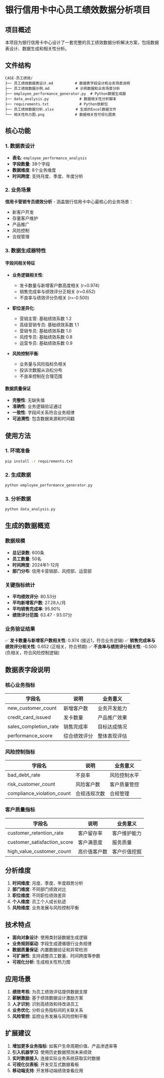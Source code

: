 # 银行信用卡中心员工绩效数据分析项目

## 项目概述

本项目为银行信用卡中心设计了一套完整的员工绩效数据分析解决方案，包括数据表设计、数据生成和相关性分析。

## 文件结构

```
CASE-员工绩效/
├── 员工绩效数据表设计.md          # 数据表字段设计和业务场景说明
├── 员工绩效数据示例.md            # 示例数据和业务场景分析
├── employee_performance_generator.py  # Python数据生成器
├── data_analysis.py              # 数据相关性分析脚本
├── requirements.txt              # Python依赖包
├── 员工绩效数据分析.xlsx          # 生成的Excel数据文件
└── 相关性热力图.png              # 数据相关性可视化图表
```

## 核心功能

### 1. 数据表设计
- **表名**: `employee_performance_analysis`
- **字段数量**: 38个字段
- **数据维度**: 8个业务维度
- **时间跨度**: 支持月度、季度、年度分析

### 2. 业务场景
**信用卡营销专员绩效分析** - 涵盖银行信用卡中心最核心的业务场景：
- 新客户开发
- 存量客户维护  
- 产品推广
- 风险控制
- 合规管理

### 3. 数据生成器特性

#### 字段间相关特征
- **业务逻辑相关性**:
  - 发卡数量与新增客户数高度相关 (r=0.974)
  - 销售完成率与绩效评分正相关 (r=0.652)
  - 不良率与绩效评分负相关 (r=-0.500)

- **职位差异化**:
  - 营销主管: 基础绩效系数 1.2
  - 高级营销专员: 基础绩效系数 1.1
  - 营销专员: 基础绩效系数 1.0
  - 风控专员: 基础绩效系数 0.8
  - 运营专员: 基础绩效系数 0.9

- **风险控制平衡**:
  - 业务量与风险指标负相关
  - 投诉次数服从泊松分布
  - 不良率控制在合理范围

#### 数据质量保证
- **完整性**: 无缺失值
- **准确性**: 业务逻辑验证通过
- **一致性**: 字段间关系符合业务规律
- **可追溯性**: 包含数据来源和时间戳

## 使用方法

### 1. 环境准备
```bash
pip install -r requirements.txt
```

### 2. 生成数据
```bash
python employee_performance_generator.py
```

### 3. 分析数据
```bash
python data_analysis.py
```

## 生成的数据概览

### 数据规模
- **总记录数**: 600条
- **员工数量**: 50名
- **时间跨度**: 2024年1-12月
- **部门分布**: 信用卡营销部、风控部、运营部

### 关键指标统计
- **平均绩效评分**: 80.53分
- **平均新增客户数**: 27.28人/月
- **平均销售完成率**: 95.90%
- **绩效评分范围**: 63.47 - 93.07分

### 业务验证结果
✅ **发卡数量与新增客户数相关性**: 0.974 (接近1，符合业务逻辑)
✅ **销售完成率与绩效评分相关性**: 0.652 (正相关，符合预期)
✅ **不良率与绩效评分相关性**: -0.500 (负相关，符合风险控制逻辑)

## 数据表字段说明

### 核心业务指标
| 字段名 | 说明 | 业务意义 |
|--------|------|----------|
| new_customer_count | 新增客户数 | 业务开发能力 |
| credit_card_issued | 发卡数量 | 产品推广效果 |
| sales_completion_rate | 销售完成率 | 目标达成情况 |
| performance_score | 综合绩效评分 | 整体表现评估 |

### 风险控制指标
| 字段名 | 说明 | 业务意义 |
|--------|------|----------|
| bad_debt_rate | 不良率 | 风险控制水平 |
| risk_customer_count | 风险客户数 | 客户质量管控 |
| compliance_violation_count | 合规违规次数 | 合规管理 |

### 客户质量指标
| 字段名 | 说明 | 业务意义 |
|--------|------|----------|
| customer_retention_rate | 客户留存率 | 客户维护能力 |
| customer_satisfaction_score | 客户满意度 | 服务质量 |
| high_value_customer_count | 高价值客户数 | 客户价值挖掘 |

## 分析维度

1. **时间维度**: 月度、季度、年度趋势分析
2. **部门维度**: 不同部门绩效对比
3. **职位维度**: 不同职位绩效差异
4. **个人维度**: 员工个人成长轨迹
5. **风险维度**: 业务发展与风险控制平衡

## 技术特点

- **面向对象设计**: 使用类封装数据生成逻辑
- **业务规则驱动**: 字段生成遵循银行业务规律
- **数据质量保证**: 内置数据验证和异常检测
- **可扩展性**: 支持调整员工数量、时间跨度等参数
- **可视化分析**: 生成相关性热力图

## 应用场景

1. **绩效考核**: 为员工绩效评估提供数据支撑
2. **薪酬激励**: 基于绩效数据设计激励方案
3. **人才识别**: 识别高绩效和待改进员工
4. **业务优化**: 分析业务指标间的关联关系
5. **风险管控**: 监控业务发展与风险控制平衡

## 扩展建议

1. **增加更多业务指标**: 如客户生命周期价值、产品渗透率等
2. **引入机器学习**: 使用历史数据预测未来绩效
3. **实时数据接入**: 连接实际业务系统获取实时数据
4. **可视化仪表板**: 开发交互式数据看板
5. **移动端支持**: 开发移动端绩效查看应用
